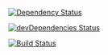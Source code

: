 [![Dependency Status](https://david-dm.org/nafis-fuad/periodictable.svg)](https://david-dm.org/nafis-fuad/periodictable) 

[![devDependencies Status](https://david-dm.org/nafis-fuad/periodictable/dev-status.svg)](https://david-dm.org/nafis-fuad/periodictable?type=dev)

[![Build Status](https://travis-ci.org/nafis-fuad/periodictable.svg?branch=master)](https://travis-ci.org/nafis-fuad/periodictable)